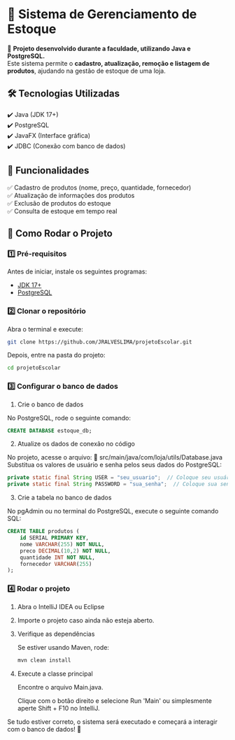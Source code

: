 # 🏪 Sistema de Gerenciamento de Estoque

🚀 **Projeto desenvolvido durante a faculdade, utilizando Java e PostgreSQL.**  
Este sistema permite o **cadastro, atualização, remoção e listagem de produtos**, ajudando na gestão de estoque de uma loja.

## 🛠️ Tecnologias Utilizadas
✔️ Java (JDK 17+)  
✔️ PostgreSQL  
✔️ JavaFX (Interface gráfica)  
✔️ JDBC (Conexão com banco de dados)

## 📌 Funcionalidades
✅ Cadastro de produtos (nome, preço, quantidade, fornecedor)  
✅ Atualização de informações dos produtos  
✅ Exclusão de produtos do estoque  
✅ Consulta de estoque em tempo real

## 🚀 Como Rodar o Projeto

### **1️⃣ Pré-requisitos**  
Antes de iniciar, instale os seguintes programas:
- [JDK 17+](https://www.oracle.com/java/technologies/javase-downloads.html)  
- [PostgreSQL](https://www.postgresql.org/download/)

### **2️⃣ Clonar o repositório**  
Abra o terminal e execute:
```bash
git clone https://github.com/JRALVESLIMA/projetoEscolar.git
```
Depois, entre na pasta do projeto:
```bash
cd projetoEscolar
```
### **3️⃣ Configurar o banco de dados**
1. Crie o banco de dados

No PostgreSQL, rode o seguinte comando:
```sql
CREATE DATABASE estoque_db;
```
2. Atualize os dados de conexão no código

No projeto, acesse o arquivo:
📂 src/main/java/com/loja/utils/Database.java
Substitua os valores de usuário e senha pelos seus dados do PostgreSQL:
```java
private static final String USER = "seu_usuario";  // Coloque seu usuário do PostgreSQL
private static final String PASSWORD = "sua_senha";  // Coloque sua senha do PostgreSQL
```
3. Crie a tabela no banco de dados

No pgAdmin ou no terminal do PostgreSQL, execute o seguinte comando SQL:
```sql
CREATE TABLE produtos (
    id SERIAL PRIMARY KEY,
    nome VARCHAR(255) NOT NULL,
    preco DECIMAL(10,2) NOT NULL,
    quantidade INT NOT NULL,
    fornecedor VARCHAR(255)
);
```
### **4️⃣ Rodar o projeto**
1. Abra o IntelliJ IDEA ou Eclipse

2. Importe o projeto caso ainda não esteja aberto.

3. Verifique as dependências

   Se estiver usando Maven, rode:
   ```bash
   mvn clean install
   ```
5. Execute a classe principal

   Encontre o arquivo Main.java.

   Clique com o botão direito e selecione Run 'Main' ou simplesmente aperte Shift + F10 no IntelliJ.

Se tudo estiver correto, o sistema será executado e começará a interagir com o banco de dados! 🚀


